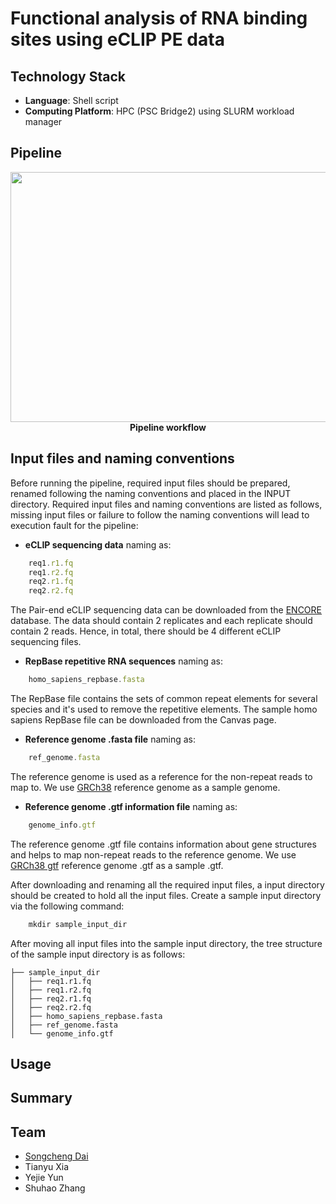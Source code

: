 # Functional analysis of RNA binding sites using eCLIP PE data

<!---
[eCLIP](https://www.illumina.com/science/sequencing-method-explorer/kits-and-arrays/eclip.html) is a sequencing technique developed by Illumina, which sequences mRNA strands that are bound by RNA-binding proteins. It involves in-vivo cross-linking of RNA and protein. The protein is then immunoprecipitated and the attached mRNA is sequenced. This sequencing data is available as fastq files on [ENCODE](https://www.encodeproject.org/eclip/). This project aims to create a pipeline for extracting the mRNA sequences from these fastq files. The project comes with an API that aims to enable end-users to extract sequences from their own eCLIP experiments and compare it against the database of eCLIP experiments on ENCODE. 
--->

## Technology Stack

* **Language**: Shell script
* **Computing Platform**: HPC (PSC Bridge2) using SLURM workload manager

## Pipeline

<!---
The pipeline takes the fastq files from [ENCODE](https://www.encodeproject.org/eclip/) and the human hg38 reference genome from the [Ensembl genome browser](https://useast.ensembl.org/index.html). It uses [FastQC](https://www.bioinformatics.babraham.ac.uk/projects/fastqc/) to check the quality of the fastq files. Then it uses [Cutadapt](https://cutadapt.readthedocs.io/en/stable/) to remove adapters from the reads. It then aligns the trimmed reads against the reference genome using [STAR](https://github.com/alexdobin/STAR) aligner. The bam files from the aligner are indexed using [Samtools](http://www.htslib.org/) before being fed to [PureCLIP](https://github.com/skrakau/PureCLIP) for peak-calling. [Bedtools](https://bedtools.readthedocs.io/en/latest/) is used to extract raw sequences from this output. The output is stored in a BLAST database, which allows us to [BLAST](https://blast.ncbi.nlm.nih.gov/Blast.cgi) a sequence against this database of sequences.
--->

<!---
A detailed user manual for this API can be found [here](https://docs.google.com/document/d/1oN8uVp0X6dJDNgbZuuwEoN9pRx6a43hob3GOVItfcQU/edit?usp=sharing).
--->

<div align="center"><img src="https://github.com/Samson-Dai/clip_project/blob/main/workflow.png" width="600" height="400"></div>
<div align="center"><b>Pipeline workflow</b></div>

## Input files and naming conventions
Before running the pipeline, required input files should be prepared, renamed following the naming conventions and placed in the INPUT directory. Required input files and naming conventions are listed as follows, missing input files or failure to follow the naming conventions will lead to execution fault for the pipeline:

- **eCLIP sequencing data** naming as: 
```js
	req1.r1.fq
	req1.r2.fq
	req2.r1.fq
	req2.r2.fq
```
The Pair-end eCLIP sequencing data can be downloaded from the [ENCORE](https://www.encodeproject.org/encore-matrix/?type=Experiment&status=released&internal_tags=ENCORE) database. The data should contain 2 replicates and each replicate should contain 2 reads. Hence, in total, there should be 4 different eCLIP sequencing files.

- **RepBase repetitive RNA sequences** naming as: 
```js
	homo_sapiens_repbase.fasta
```
The RepBase file contains the sets of common repeat elements for several species and it's used to remove the repetitive elements. The sample  homo sapiens RepBase file can be downloaded from the Canvas page.

- **Reference genome .fasta file** naming as: 
```js
	ref_genome.fasta
```
The reference genome is used as a reference for the non-repeat reads to map to. We use [GRCh38](https://www.encodeproject.org/files/GRCh38_no_alt_analysis_set_GCA_000001405.15/) reference genome as a sample genome. 

- **Reference genome .gtf information file** naming as: 
```js
	genome_info.gtf
```
The reference genome .gtf file contains information about gene structures and helps to map non-repeat reads to the reference genome. We use [GRCh38 gtf](https://www.encodeproject.org/files/ENCFF159KBI/) reference genome .gtf as a sample .gtf. 

After downloading and renaming all the required input files, a input directory should be created to hold all the input files. Create a sample input directory via the following command:
```js
	mkdir sample_input_dir
```

After moving all input files into the sample input directory, the tree structure of the sample input directory is as follows:
```
├── sample_input_dir
│   ├── req1.r1.fq
│   ├── req1.r2.fq
│   ├── req2.r1.fq
│   ├── req2.r2.fq
│   ├── homo_sapiens_repbase.fasta
│   ├── ref_genome.fasta
│   └── genome_info.gtf
```

## Usage


## Summary

<!---
We developed a pipeline that could extract mRNA sequences bound by RBP from the reads data available at ENCODE. The API for this pipeline could be used by end-users to extract sequences from their experiments and compare it against the sequences available within ENCODE.
--->

## Team

* [Songcheng Dai](https://github.com/Samson-Dai/clip_project)
*  Tianyu Xia
*  Yejie Yun
*  Shuhao Zhang